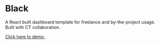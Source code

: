 # Black

A React built dashboard template for freelance and by-the-project usage. Built with CT collaboration.

[Click here to demo.](https://parallelam.github.io/Black/)
